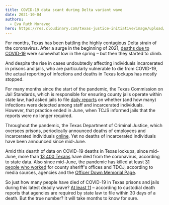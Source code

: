 ```yaml
---
title: COVID-19 data scant during Delta variant wave
date: 2021-10-04
authors:
  - Eva Ruth Moravec
hero: https://res.cloudinary.com/texas-justice-initiative/image/upload/v1632168497/5_ubwzqr.png
---
```

For months, Texas has been battling the highly contagious Delta strain of the coronavirus. After a surge in the beginning of 2021, [deaths due to COVID-19](https://apps.texastribune.org/features/2020/texas-coronavirus-cases-map/#new-deaths-anchor) were somewhat low in the spring – but then they started to climb. 

And despite the rise in cases undoubtedly affecting individuals incarcerated in prisons and jails, who are particularly vulnerable to die from COVID-19, the actual reporting of infections and deaths in Texas lockups has mostly stopped. 

For many months since the start of the pandemic, the Texas Commission on Jail Standards, which is responsible for ensuring county jails operate within state law, had asked jails to file [daily reports](https://www.tcjs.state.tx.us/wp-content/uploads/2020/12/TA_Memo-COVID_Reporting.pdf) on whether (and how many) infections were detected among staff and incarcerated individuals. However, that practice ended in June, when TCJS informed jails that the reports were no longer required. 

Throughout the pandemic, the Texas Department of Criminal Justice, which oversees prisons, periodically announced deaths of employees and incarcerated individuals [online](https://www.tdcj.texas.gov/covid-19/index2.html). Yet no deaths of incarcerated individuals have been announced since mid-June. 

Amid this dearth of data on COVID-19 deaths in Texas lockups, since mid-June, more than [13,400 Texans](https://dshs.texas.gov/coronavirus/AdditionalData.aspx) have died from the coronavirus, according to state data. Also since mid-June, the pandemic has killed at least [31 people who worked](https://texasjusticeinitiative.org/publications/covid-law-enforcement-deaths) for county sheriff's offices and TDCJ, according to media sources, agencies and the [Officer Down Memorial Page](https://www.odmp.org/search?cause=COVID19&state=texas&o=). 

So just how many people have died of COVID-19 in Texas prisons and jails during this latest deadly wave? [At least 11](https://texasjusticeinitiative.org/publications/covid-deaths-in-texas) – according to custodial death reports that agencies are required by state law to file within 30 days of a death. But the true number? It will take months to know for sure. 